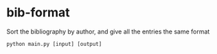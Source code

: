 # bib-format

Sort the bibliography by author, and give all the entries the same format

```
python main.py [input] [output]
```